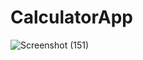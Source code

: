 # CalculatorApp
![Screenshot (151)](https://github.com/user-attachments/assets/13612004-e95b-4c3d-b1f0-6eafe2399eaf)

